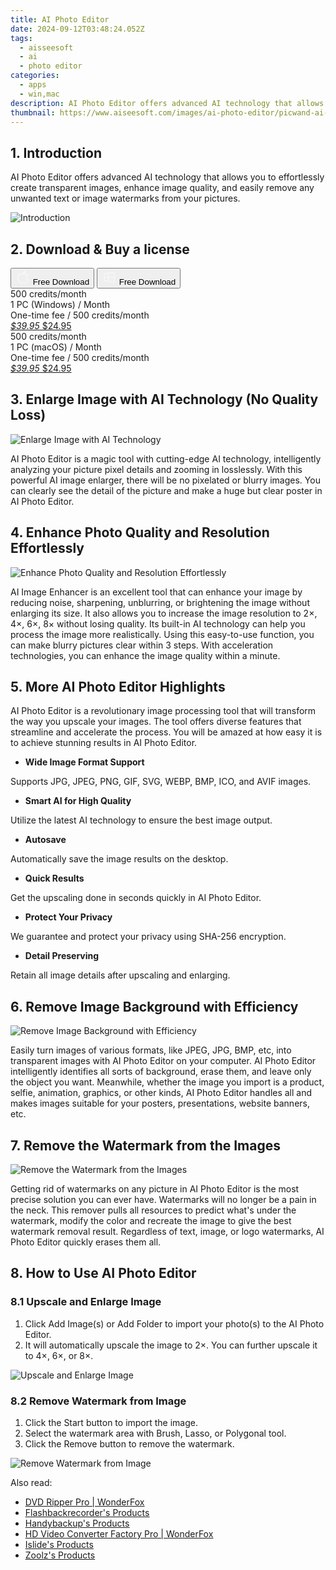 ```yaml
---
title: AI Photo Editor
date: 2024-09-12T03:48:24.052Z
tags: 
  - aisseesoft
  - ai
  - photo editor
categories: 
  - apps
  - win,mac
description: AI Photo Editor offers advanced AI technology that allows you to effortlessly create transparent images, enhance image quality, and easily remove any unwanted text or image watermarks from your pictures.
thumbnail: https://www.aiseesoft.com/images/ai-photo-editor/picwand-ai-photo-editor.png
---
```


## 1. Introduction

AI Photo Editor offers advanced AI technology that allows you to effortlessly create transparent images, enhance image quality, and easily remove any unwanted text or image watermarks from your pictures.

![Introduction](https://www.aiseesoft.com/images/ai-photo-editor/picwand-ai-photo-editor.png)

## 2. Download & Buy a license

<div class="mx-auto flex items-center justify-center space-x-4">
  <button 
  onclick="javascript:window.open('https://secure.2checkout.com/order/checkout.php?PRODS=41018451&QTY=1&COUPON=AISEOHC&DESIGN_TYPE=2&SHORT_FORM=1&AFFILIATE=108875&CART=1', '_blank');
    window.open('https://download.aiseesoft.com/mac/ai-photo-editor.dmg', '_blank');void(0);"
  class="flex flex-row font-bold rounded-lg text-lg w-48 h-16 bg-[#FF8014] text-[#ffffff] items-center justify-center p-2">
    <svg width="24px" height="24px" viewBox="0 0 24 24" xmlns="http://www.w3.org/2000/svg" color="#ffffff" fill="none" stroke="currentColor" stroke-width="3" stroke-linecap="round" stroke-linejoin="round"><path d="M16 2C16.3632 4.17921 14.0879 5.83084 12.8158 6.57142C12.4406 6.78988 12.0172 6.5117 12.0819 6.08234C12.2993 4.63878 13.0941 2.00008 16 2Z" stroke="#f8f7f7" stroke-width="1.5"></path><path d="M9 6.5C9.89676 6.5 10.6905 6.69941 11.2945 6.92013C12.0563 7.19855 12.9437 7.19854 13.7055 6.92012C14.3094 6.6994 15.1032 6.5 15.9999 6.5C17.0852 6.5 18.4649 7.08889 19.4999 8.26666C16 11 17 15.5 20.269 16.6916C19.2253 19.5592 17.2413 21.5 15.4999 21.5C13.9999 21.5 14 20.8 12.5 20.8C11 20.8 11 21.5 9.5 21.5C7 21.5 4 17.5 4 12.5C4 8.5 7 6.5 9 6.5Z" stroke="#f8f7f7" stroke-width="1.5"></path></svg>    
    <span class="font-medium mx-auto">Free Download</span>  
  </button>
  <button 
  onclick="javascript:window.open('https://secure.2checkout.com/order/checkout.php?PRODS=41018451&QTY=1&COUPON=AISEOHC&DESIGN_TYPE=2&SHORT_FORM=1&AFFILIATE=108875&CART=1', '_blank');
    window.open('https://download.aiseesoft.com/ai-photo-editor.exe', '_blank');void(0);"
  class="flex flex-row font-bold rounded-lg text-lg w-48 h-16 bg-[#FF8014] text-[#ffffff] items-center justify-center p-2">
    <svg width="24px" height="24px" viewBox="0 0 24 24" xmlns="http://www.w3.org/2000/svg" color="#ffffff" fill="none" stroke="currentColor" stroke-width="3" stroke-linecap="round" stroke-linejoin="round"><path d="M4 16.9865V7.01353C4 6.71792 4.21531 6.46636 4.50737 6.42072L19.3074 4.10822C19.6713 4.05137 20 4.33273 20 4.70103V19.299C20 19.6673 19.6713 19.9486 19.3074 19.8918L4.50737 17.5793C4.21531 17.5336 4 17.2821 4 16.9865Z" stroke="#f8f7f7" stroke-width="1.5"></path><path d="M4 12H20" stroke="#f8f7f7" stroke-width="1.5"></path><path d="M10.5 5.5V18.5" stroke="#f8f7f7" stroke-width="1.5"></path></svg>
    <span class="font-medium mx-auto">Free Download</span>  
  </button>
</div>

<div class="mx-auto flex items-center justify-center">
  <div class="m-8 grid grid-cols-1 gap-6 xl:grid-cols-2">
    <div class="flex w-full flex-col rounded-2xl bg-[#ffffff] text-[#374151] shadow-xl xl:w-96">
      <div class="flex h-full flex-col p-8">
        <div class="pb-6 text-3xl font-bold">500 credits/month</div>
        <div class="pb-12 text-lg">
          1 PC (Windows) / Month
          <div class="text-xs">One-time fee / 500 credits/month</div>
        </div>
        <div class="flex flex-col gap-3 text-base"></div>
        <div class="flex flex-grow"></div>
        <div class="flex pt-10">
          <a href="https://secure.2checkout.com/order/checkout.php?PRODS=41018451&QTY=1&COUPON=AISEOHC&DESIGN_TYPE=2&SHORT_FORM=1&AFFILIATE=108875&CART=1" class="w-full transform cursor-pointer rounded-lg bg-[#7e22ce] p-3 text-center text-xl font-bold !text-[#ffffff] !no-underline transition-transform hover:bg-purple-800 active:scale-95"> 
           <em class="text-base line-through !text-[#c5c5c5]">$39.95</em>
            $24.95 
          </a>
        </div>
      </div>
    </div>
    <div class="flex w-full flex-col rounded-2xl bg-[#ffffff] text-[#374151] shadow-xl xl:w-96">
      <div class="flex h-full flex-col p-8">
        <div class="pb-6 text-3xl font-bold">500 credits/month</div>
        <div class="pb-12 text-lg">
          1 PC (macOS) / Month
          <div class="text-xs">One-time fee / 500 credits/month</div>
        </div>
        <div class="flex flex-col gap-3 text-base"></div>
        <div class="flex flex-grow"></div>
        <div class="flex pt-10">
          <a href="https://secure.2checkout.com/order/checkout.php?PRODS=41018451&QTY=1&COUPON=AISEOHC&DESIGN_TYPE=2&SHORT_FORM=1&AFFILIATE=108875&CART=1" class="w-full transform cursor-pointer rounded-lg bg-[#7e22ce] p-3 text-center text-xl font-bold !text-[#ffffff] !no-underline transition-transform hover:bg-purple-800 active:scale-95">
            <em class="text-base line-through !text-[#c5c5c5]">$39.95</em>
            $24.95
          </a>
        </div>
      </div>
    </div>
  </div>
</div>

## 3. Enlarge Image with AI Technology (No Quality Loss)

![Enlarge Image with AI Technology](https://www.aiseesoft.com/images/ai-photo-editor/enlarge-picture-losslessly.jpg)

AI Photo Editor is a magic tool with cutting-edge AI technology, intelligently analyzing your picture pixel details and zooming in losslessly. With this powerful AI image enlarger, there will be no pixelated or blurry images. You can clearly see the detail of the picture and make a huge but clear poster in AI Photo Editor.

## 4. Enhance Photo Quality and Resolution Effortlessly

![Enhance Photo Quality and Resolution Effortlessly](https://www.aiseesoft.com/images/ai-photo-editor/enhance-photo-blurry.png)

AI Image Enhancer is an excellent tool that can enhance your image by reducing noise, sharpening, unblurring, or brightening the image without enlarging its size. It also allows you to increase the image resolution to 2×, 4×, 6×, 8× without losing quality. Its built-in AI technology can help you process the image more realistically. Using this easy-to-use function, you can make blurry pictures clear within 3 steps. With acceleration technologies, you can enhance the image quality within a minute.

## 5. More AI Photo Editor Highlights

AI Photo Editor is a revolutionary image processing tool that will transform the way you upscale your images. The tool offers diverse features that streamline and accelerate the process. You will be amazed at how easy it is to achieve stunning results in AI Photo Editor.

- **Wide Image Format Support**

Supports JPG, JPEG, PNG, GIF, SVG, WEBP, BMP, ICO, and AVIF images.

- **Smart AI for High Quality**

Utilize the latest AI technology to ensure the best image output.

- **Autosave**

Automatically save the image results on the desktop.

- **Quick Results**

Get the upscaling done in seconds quickly in AI Photo Editor.

- **Protect Your Privacy**

We guarantee and protect your privacy using SHA-256 encryption.

- **Detail Preserving**

Retain all image details after upscaling and enlarging.

## 6. Remove Image Background with Efficiency

![Remove Image Background with Efficiency](https://www.aiseesoft.com/images/ai-photo-editor/remove-background-of-images.png)

Easily turn images of various formats, like JPEG, JPG, BMP, etc, into transparent images with AI Photo Editor on your computer. AI Photo Editor intelligently identifies all sorts of background, erase them, and leave only the object you want. Meanwhile, whether the image you import is a product, selfie, animation, graphics, or other kinds, AI Photo Editor handles all and makes images suitable for your posters, presentations, website banners, etc.

## 7. Remove the Watermark from the Images

![Remove the Watermark from the Images](https://www.aiseesoft.com/images/ai-photo-editor/erase-image-watermark.png)

Getting rid of watermarks on any picture in AI Photo Editor is the most precise solution you can ever have. Watermarks will no longer be a pain in the neck. This remover pulls all resources to predict what's under the watermark, modify the color and recreate the image to give the best watermark removal result. Regardless of text, image, or logo watermarks, AI Photo Editor quickly erases them all.

## 8. How to Use AI Photo Editor

### 8.1 Upscale and Enlarge Image

1. Click Add Image(s) or Add Folder to import your photo(s) to the AI Photo Editor.
2. It will automatically upscale the image to 2×. You can further upscale it to 4×, 6×, or 8×.

![Upscale and Enlarge Image](https://www.aiseesoft.com/images/ai-photo-editor/save-upscaled-image.jpg)

### 8.2 Remove Watermark from Image

1. Click the Start button to import the image.
2. Select the watermark area with Brush, Lasso, or Polygonal tool.
3. Click the Remove button to remove the watermark.

![Remove Watermark from Image](https://www.aiseesoft.com/images/ai-photo-editor/remove-watermark.jpg)

<ins class="adsbygoogle"
      style="display:block"
      data-ad-client="ca-pub-7571918770474297"
      data-ad-slot="8358498916"
      data-ad-format="auto"
      data-full-width-responsive="true"></ins>

<span class="atpl-alsoreadstyle">Also read:</span>
<div><ul>
<li><a href="https://tools.techidaily.com/videoconverterfactory/dvd-ripper/"><u>DVD Ripper Pro | WonderFox</u></a></li>
<li><a href="https://tools.techidaily.com/flashbackrecorder/products/"><u>Flashbackrecorder's Products</u></a></li>
<li><a href="https://tools.techidaily.com/handybackup/products/"><u>Handybackup's Products</u></a></li>
<li><a href="https://tools.techidaily.com/videoconverterfactory/hd-video-converter/"><u>HD Video Converter Factory Pro | WonderFox</u></a></li>
<li><a href="https://tools.techidaily.com/islide/products/"><u>Islide's Products</u></a></li>
<li><a href="https://tools.techidaily.com/zoolz/products/"><u>Zoolz's Products</u></a></li>
</ul></div>

